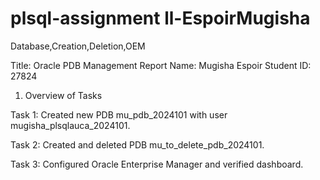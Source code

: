 # plsql-assignment ll-EspoirMugisha
Database,Creation,Deletion,OEM

Title: Oracle PDB Management Report 
Name: Mugisha Espoir
Student ID: 27824


1. Overview of Tasks

Task 1: Created new PDB mu_pdb_2024101 with user mugisha_plsqlauca_2024101.

Task 2: Created and deleted PDB mu_to_delete_pdb_2024101.

Task 3: Configured Oracle Enterprise Manager and verified dashboard.
